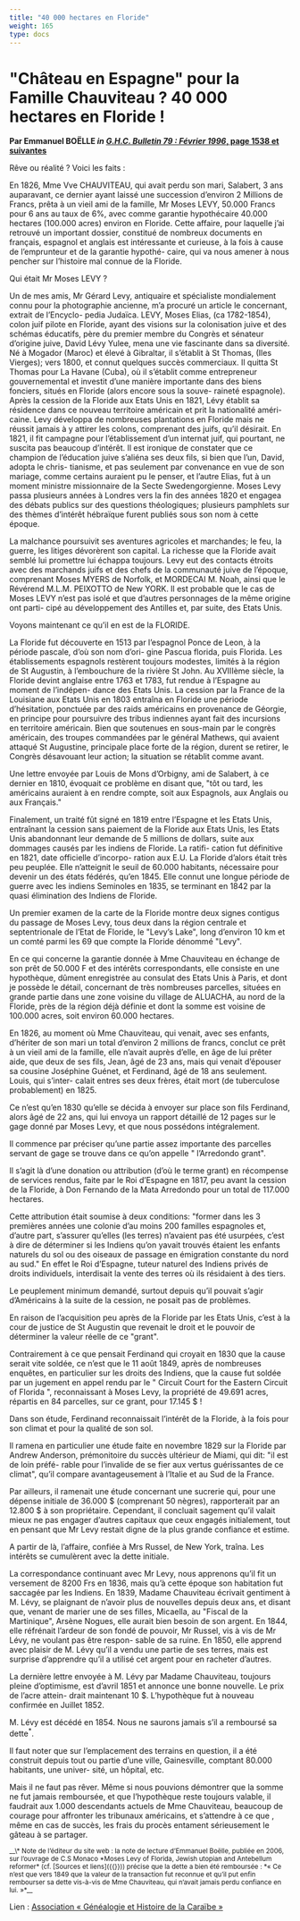 ```yaml
---
title: "40 000 hectares en Floride"
weight: 165
type: docs
---
```


# "Château en Espagne" pour la Famille Chauviteau ? 40 000 hectares en Floride !

__Par Emmanuel BOËLLE *in* [*G.H.C. Bulletin 79 : Février 1996*, page 1538 et suivantes](http://ghcaraibe.org/bul/ghc079/p1538.html)__

Rêve ou réalité ? Voici les faits :

En 1826, Mme Vve  CHAUVITEAU,  qui  avait  perdu  son
mari, Salabert, 3 ans auparavant, ce dernier ayant  laissé
une succession d’environ 2 Millions de Francs, prêta à  un
vieil ami de la famille, Mr Moses LEVY, 50.000 Francs pour 
6 ans au taux de  6%,  avec  comme  garantie  hypothécaire
40.000 hectares (100.000 acres) environ en Floride.
Cette affaire, pour laquelle j’ai  retrouvé  un  important
dossier, constitué  de  nombreux  documents  en  français,
espagnol et anglais est intéressante  et  curieuse,  à  la
fois à cause de l’emprunteur et de  la  garantie  hypothé-
caire, qui va nous amener à nous  pencher  sur  l’histoire
mal connue de la Floride.

Qui était Mr Moses LEVY ?

Un de mes amis, Mr Gérard Levy, antiquaire et  spécialiste
mondialement connu  pour  la  photographie  ancienne,  m’a
procuré un article le concernant,  extrait  de  l’Encyclo-
pedia Judaïca.
LEVY, Moses Elias, (ca 1782-1854), colon  juif  pilote  en
Floride, ayant des visions sur la  colonisation  juive  et
des schémas éducatifs, père du premier membre  du  Congrès
et sénateur d’origine juive, David Lévy  Yulee,  mena  une
vie fascinante dans sa diversité. 
Né à Mogador (Maroc) et élevé à Gibraltar, il s’établit  à
St Thomas, (Iles Vierges); vers 1800, et  connut  quelques
succès commerciaux. Il quitta St  Thomas  pour  La  Havane
(Cuba), où il s’établit comme entrepreneur  gouvernemental
et  investit  d’une  manière  importante  dans  des  biens
fonciers, situés en Floride (alors encore sous  la  souve-
raineté espagnole). Après la cession  de  la  Floride  aux
Etats Unis en 1821, Lévy  établit  sa  résidence  dans  ce
nouveau territoire américain et prit la nationalité améri- 
caine. Levy développa de nombreuses plantations en Floride 
mais ne réussit jamais à y attirer les colons,  comprenant
des juifs, qu’il désirait. En 1821, il fit  campagne  pour
l’établissement  d’un  internat  juif,  qui  pourtant,  ne
suscita  pas  beaucoup  d’intérêt.  Il  est  ironique   de
constater que ce champion de  l’éducation  juive  s’aliéna
ses deux fils, si bien que l’un, David, adopta  le  chris-
tianisme, et pas seulement par convenance en  vue  de  son
mariage, comme certains auraient pu le penser, et  l’autre
Elias, fut à un moment ministre missionnaire de  la  Secte
Swedengorgienne.  Moses  Levy  passa  plusieurs  années  à
Londres vers la fin des années 1820 et engagea des  débats
publics  sur   des   questions   théologiques;   plusieurs
pamphlets  sur  des  thèmes  d’intérêt  hébraïque   furent
publiés sous son nom à cette époque. 

La malchance poursuivit ses  aventures  agricoles  et
marchandes; le feu, la guerre, les litiges dévorèrent  son
capital. La richesse  que  la  Floride  avait  semblé  lui
promettre lui échappa  toujours.  Levy  eut  des  contacts
étroits avec des  marchands  juifs  et  des  chefs  de  la
communauté juive de l’époque, comprenant  Moses  MYERS  de
Norfolk, et MORDECAI M. Noah, ainsi que le Révérend M.L.M. 
PEIXOTTO de New YORK.
Il est probable que le cas de Moses LEVY n’est  pas  isolé
et que d’autres personnages de la même origine ont  parti-
cipé au développement des  Antilles  et,  par  suite,  des
Etats Unis.

Voyons maintenant ce qu’il en est de la FLORIDE.

La Floride fut  découverte  en  1513  par  l’espagnol
Ponce de Leon, à la période pascale, d’où son  nom  d’ori-
gine Pascua  florida,  puis  Florida.  Les  établissements
espagnols restèrent toujours modestes, limités à la région 
de St Augustin, à l’embouchure de la rivière St John.
Au XVIIIème siècle, la Floride devint anglaise entre  1763
et 1783, fut rendue à l’Espagne au  moment  de  l’indépen-
dance des Etats Unis. La  cession  par  la  France  de  la
Louisiane aux Etats Unis en 1803 entraîna en  Floride  une
période d’hésitation, ponctuée par des raids américains en 
provenance de Géorgie, en  principe  pour  poursuivre  des
tribus indiennes ayant fait des incursions  en  territoire
américain. Bien que soutenues en sous-main par le  congrès
américain, des troupes commandées par le général  Mathews,
qui avaient attaqué St Augustine, principale  place  forte
de la région, durent se  retirer,  le  Congrès  désavouant
leur action; la situation se rétablit comme avant.

Une lettre envoyée par Louis de Mons  d’Orbigny,  ami
de Salabert, à ce dernier en 1810, évoquait ce problème en 
disant que, "tôt ou tard, les  américains  auraient  à  en
rendre compte, soit aux  Espagnols,  aux  Anglais  ou  aux
Français."

Finalement,  un  traité  fût  signé  en  1819   entre
l’Espagne et les Etats Unis, entraînant  la  cession  sans
paiement de la Floride aux  Etats  Unis,  les  Etats  Unis
abandonnant leur demande de 5 millions de  dollars,  suite
aux dommages causés par les indiens de Floride. La ratifi- 
cation fut définitive en 1821, date officielle  d’incorpo-
ration aux E.U. La Floride d’alors était très peu peuplée. 
Elle n’atteignit le seuil de 60.000 habitants,  nécessaire
pour devenir un des états fédérés, qu’en 1845. Elle connut 
une longue période de guerre avec les indiens Seminoles en 
1835, se terminant en 1842 par la  quasi  élimination  des
Indiens de Floride.

Un premier examen de la carte de  la  Floride  montre
deux signes contigus du passage de Moses Levy,  tous  deux
dans la région centrale et  septentrionale  de  l’Etat  de
Floride, le "Levy’s Lake", long  d’environ  10  km  et  un
comté parmi les 69 que compte la Floride dénommé "Levy".

En  ce  qui  concerne  la  garantie  donnée   à   Mme
Chauviteau en échange de son  prêt  de  50.000  F  et  des
intérêts correspondants, elle consiste en une  hypothèque,
dûment enregistrée au consulat des Etats Unis à Paris,  et
dont je possède le détail, concernant de  très  nombreuses
parcelles, situées en grande partie dans une zone  voisine
du village de ALUACHA, au nord de la Floride, près  de  la
région déjà définie  et  dont  la  somme  est  voisine  de
100.000 acres, soit environ 60.000 hectares.

En 1826, au moment où  Mme  Chauviteau,  qui  venait,
avec ses enfants, d’hériter de son mari un total d’environ 
2 millions de francs, conclut ce prêt à un vieil ami de la 
famille, elle n’avait auprès d’elle, en âge de lui  prêter
aide, que deux de ses fils, Jean, âgé de 23 ans, mais  qui
venait  d’épouser  sa   cousine   Joséphine   Guénet,   et
Ferdinand, âgé de 18 ans seulement.  Louis,  qui  s’inter-
calait entres ses deux frères, était mort (de  tuberculose
probablement) en 1825.

Ce n’est qu’en 1830 qu’elle se décida à  envoyer  sur
place son fils Ferdinand, alors âgé de  22  ans,  qui  lui
envoya un rapport détaillé de 12 pages sur le  gage  donné
par Moses Levy, et que nous possédons intégralement.

Il  commence  par  préciser   qu’une   partie   assez
importante des parcelles servant de gage se trouve dans ce 
qu’on appelle " l’Arredondo grant".

Il s’agit là d’une donation ou attribution  (d’où  le
terme grant) en récompense de services rendus,  faite  par
le Roi d’Espagne en 1817,  peu  avant  la  cession  de  la
Floride, à Don Fernando de la Mata Arredondo pour un total 
de 117.000 hectares.

Cette attribution était soumise  à  deux  conditions:
"former dans les 3 premières années une colonie d’au moins 
200  familles  espagnoles  et,  d’autre  part,   s’assurer
qu’elles (les terres) n’avaient pas été usurpées, c’est  à
dire de déterminer si les  Indiens  qu’on  yavait  trouvés
étaient les enfants naturels du  sol  ou  des  oiseaux  de
passage en émigration constante du nord au sud." En  effet
le Roi d’Espagne, tuteur naturel  des  Indiens  privés  de
droits individuels, interdisait la vente des terres où ils 
résidaient à des tiers.

Le peuplement minimum demandé, surtout  depuis  qu’il
pouvait s’agir d’Américains à la suite de la  cession,  ne
posait pas de problèmes.

En raison de l’acquisition peu après  de  la  Floride
par les Etats Unis, c’est à  la  cour  de  justice  de  St
Augustin que revenait le droit et le pouvoir de déterminer 
la valeur réelle de ce "grant".

Contrairement à ce que pensait Ferdinand qui  croyait
en 1830 que la cause serait vite soldée, ce n’est  que  le
11 août 1849, après de nombreuses enquêtes, en particulier 
sur les droits des Indiens, que la cause fut soldée par un 
jugement en appel rendu par le "  Circuit  Court  for  the
Eastern Circuit of Florida ", reconnaissant à Moses  Levy,
la propriété de 49.691 acres, répartis  en  84  parcelles,
sur ce grant, pour 17.145 $ !

Dans son étude, Ferdinand reconnaissait l’intérêt  de
la Floride, à la fois pour son climat et pour  la  qualité
de son sol.

Il ramena en particulier une étude faite en  novembre
1829 sur la Floride par Andrew Anderson,  prémonitoire  du
succès ultérieur de Miami, qui dit: "il est de loin préfé- 
rable pour l’invalide de se fier aux  vertus  guérissantes
de ce climat", qu’il compare avantageusement à l’Italie et 
au Sud de la France.

Par ailleurs, il ramenait une  étude  concernant  une
sucrerie qui,  pour  une  dépense  initiale  de  36.000  $
(comprenant 50 nègres), rapporterait par an 12.800 $ à son 
propriétaire.  Cependant,  il  concluait  sagement   qu’il
valait mieux ne pas engager d’autres  capitaux   que  ceux
engagés initialement, tout en pensant que Mr Levy  restait
digne de la plus grande confiance et estime.

A partir de là, l’affaire, confiée à Mrs  Russel,  de
New York, traîna. Les intérêts se cumulèrent avec la dette 
initiale.

La  correspondance  continuant  avec  Mr  Levy,  nous
apprenons qu’il fit un versement de 8200 Frs en 1836, mais 
qu’à cette époque son  habitation  fut  saccagée  par  les
Indiens. En 1839, Madame Chauviteau écrivait  gentiment  à
M. Lévy, se plaignant de n’avoir plus de nouvelles  depuis
deux  ans,  et  disant que,  venant de marier  une de  ses 
filles, Micaella, au "Fiscal  de  la  Martinique",  Arsène
Nogues, elle aurait bien besoin de son  argent.  En  1844,
elle réfrénait  l’ardeur  de  son  fondé  de  pouvoir,  Mr
Russel, vis à vis de Mr Lévy, ne voulant pas être  respon-
sable de sa ruine. En 1850, elle apprend avec  plaisir  de
M. Lévy qu’il a vendu une partie de ses terres,  mais  est
surprise d’apprendre qu’il a utilisé cet  argent  pour  en
racheter d’autres.

La dernière lettre  envoyée  à  M.  Lévy  par  Madame
Chauviteau, toujours pleine d’optimisme, est d’avril  1851
et annonce une bonne nouvelle. Le prix de  l’acre  attein-
drait  maintenant  10  $.  L’hypothèque  fut   à   nouveau
confirmée en Juillet 1852.

M. Lévy est décédé en 1854. Nous  ne  saurons  jamais
s’il a remboursé sa dette<sup>*</sup>.

Il faut noter que sur l’emplacement des  terrains  en
question, il a été construit depuis tout ou  partie  d’une
ville, Gainesville, comptant 80.000 habitants, une univer- 
sité, un hôpital, etc.

Mais il ne faut pas  rêver.  Même  si  nous  pouvions
démontrer que la somme ne fut jamais  remboursée,  et  que
l’hypothèque reste toujours valable, il faudrait aux 1.000 
descendants actuels de Mme Chauviteau, beaucoup de courage 
pour affronter les tribunaux américains, et  s’attendre  à
ce que , même en  cas  de  succès,  les  frais  du  procès
entament sérieusement le gâteau à se partager.

<small>
__\* Note de l’éditeur du site web : la note de lecture d’Emmanuel Boëlle, publiée en 2006, sur l’ouvrage de C.S Monaco *Moses Levy of Florida, Jewish utopian and Antebellum reformer* (cf. [Sources et liens]({{<ref "c990-sources-liens.md">}})) précise que la dette a bien été remboursée : *« Ce n’est que vers 1849 que la valeur de la transaction fut reconnue et qu’il put enfin rembourser sa dette vis-à-vis de Mme Chauviteau, qui n’avait jamais perdu confiance en lui. »*__
</small>

Lien : [Association « Généalogie et Histoire de la Caraïbe »](http://www.ghcaraibe.org/)